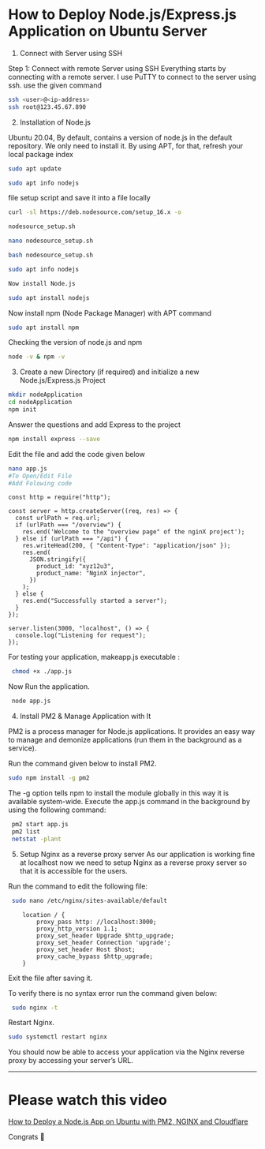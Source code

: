 # How to Deploy Node.js/Express.js Application on Ubuntu Server

1. Connect with Server using SSH

Step 1: Connect with remote Server using SSH
Everything starts by connecting with a remote server. I use PuTTY to connect to the server using ssh.
use the given command

```sh
ssh <user>@<ip-address>
ssh root@123.45.67.890
```

2. Installation of Node.js

Ubuntu 20.04, By default, contains a version of node.js in the default repository.
We only need to install it. By using APT, for that, refresh your local package index

```sh
sudo apt update

sudo apt info nodejs

```

file setup script and save it into a file locally

```sh
curl -sl https://deb.nodesource.com/setup_16.x -o

nodesource_setup.sh

nano nodesource_setup.sh

bash nodesource_setup.sh

sudo apt info nodejs

Now install Node.js

sudo apt install nodejs

```

Now install npm (Node Package Manager) with APT command

```sh
sudo apt install npm
```

Checking the version of node.js and npm

```sh
node -v & npm -v
```

3. Create a new Directory (if required) and initialize a new Node.js/Express.js Project

```sh
mkdir nodeApplication
cd nodeApplication
npm init
```

Answer the questions and add Express to the project

```sh
npm install express --save
```

Edit the file and add the code given below

```sh
nano app.js
#To Open/Edit File
#Add Folowing code
```

```node
const http = require("http");

const server = http.createServer((req, res) => {
  const urlPath = req.url;
  if (urlPath === "/overview") {
    res.end('Welcome to the "overview page" of the nginX project');
  } else if (urlPath === "/api") {
    res.writeHead(200, { "Content-Type": "application/json" });
    res.end(
      JSON.stringify({
        product_id: "xyz12u3",
        product_name: "NginX injector",
      })
    );
  } else {
    res.end("Successfully started a server");
  }
});

server.listen(3000, "localhost", () => {
  console.log("Listening for request");
});
```

For testing your application, makeapp.js executable :

```sh
 chmod +x ./app.js
```

Now Run the application.

```sh
 node app.js
```

4.  Install PM2 & Manage Application with It

PM2 is a process manager for Node.js applications. It provides an easy way to manage and demonize applications (run them in the background as a service).

Run the command given below to install PM2.

```sh
sudo npm install -g pm2
```

The -g option tells npm to install the module globally in this way it is available system-wide.
Execute the app.js command in the background by using the following command:

```sh
 pm2 start app.js
 pm2 list
 netstat -plant
```

5. Setup Nginx as a reverse proxy server
   As our application is working fine at localhost now we need to setup Nginx as a reverse proxy server so that it is accessible for the users.

Run the command to edit the following file:

```sh
 sudo nano /etc/nginx/sites-available/default
```

```proxy
    location / {
        proxy_pass http: //localhost:3000;
        proxy_http_version 1.1;
        proxy_set_header Upgrade $http_upgrade;
        proxy_set_header Connection 'upgrade';
        proxy_set_header Host $host;
        proxy_cache_bypass $http_upgrade;
    }
```

Exit the file after saving it.

To verify there is no syntax error run the command given below:

```sh
 sudo nginx -t
```

Restart Nginx.

```sh
sudo systemctl restart nginx
```

You should now be able to access your application via
the Nginx reverse proxy by accessing your server’s URL.

------------------------------------------------------
# Please watch this video
[How to Deploy a Node.js App on Ubuntu with PM2, NGINX and Cloudflare](https://www.youtube.com/watch?v=9FvgyWDsViA)

Congrats 👏
